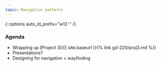 ```yaml
---
topic: Navigation patterns
---
```



{::options auto_id_prefix="w12-" /}
<!-- {: .aside-wrapper}
<span class="highlighter">
[W12 Slides](files/w12.min.pdf){:target="_blank"} (PDF, 266 KB)
</span> -->



### Agenda

- Wrapping up [Project 3]({{ site.baseurl }}{% link gd-220/proj3.md %})
- Presentations?
- Designing for navigation + wayfinding

<!-- ### Homework
- Start working on [project 3]({{ site.baseurl }}{% link gd-220/proj3.md %})
- Complete competitor analysis and share site content -->
